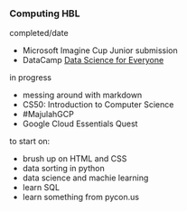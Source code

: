 
### Computing HBL

completed/date
- Microsoft Imagine Cup Junior submission
- DataCamp [Data Science for Everyone](images/cert1.png)

in progress
- messing around with markdown
- CS50: Introduction to Computer Science
- #MajulahGCP
 - Google Cloud Essentials Quest

to start on:
- brush up on HTML and CSS
- data sorting in python
- data science and machie learning
- learn SQL
- learn something from pycon.us
